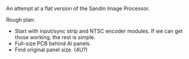 An attempt at a flat version of the Sandin Image Processor.

Rough plan:
* Start with input/sync strip and NTSC encoder modules. If we can get those
  working, the rest is simple.
* Full-size PCB behind Al panels.
* Find original panel size. (4U?)

